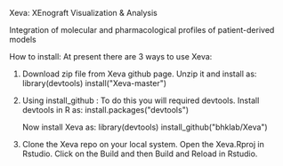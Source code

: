 Xeva: XEnograft Visualization & Analysis

Integration of molecular and pharmacological profiles of patient-derived models

How to install: At present there are 3 ways to use Xeva:

1. Download zip file from Xeva github page. Unzip it and install as:
    library(devtools)
    install("Xeva-master")

2. Using install_github : To do this you will required devtools. Install devtools in R as:
    install.packages("devtools") 
    
    Now install Xeva as:
    library(devtools)
    install_github("bhklab/Xeva")

3. Clone the Xeva repo on your local system. Open the Xeva.Rproj in Rstudio. Click on the Build and then Build and Reload in Rstudio.


